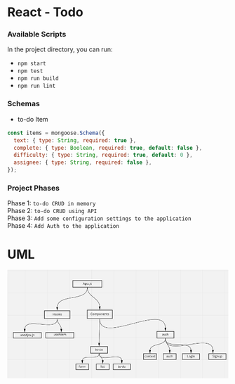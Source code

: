 # React - Todo

### Available Scripts

In the project directory, you can run:

* `npm start`
* `npm test`
* `npm run build`
* `npm run lint`

### Schemas
* to-do Item

```javascript
const items = mongoose.Schema({
  text: { type: String, required: true },
  complete: { type: Boolean, required: true, default: false },
  difficulty: { type: String, required: true, default: 0 },
  assignee: { type: String, required: false },
});
```

### Project Phases

Phase 1: `to-do CRUD in memory` <br/>
Phase 2: `to-do CRUD using API` <br/>
Phase 3: `Add some configuration settings to the application` <br/>
Phase 4: `Add Auth to the application` <br/>

# UML
<img src="./assets/phase-4.png" />
